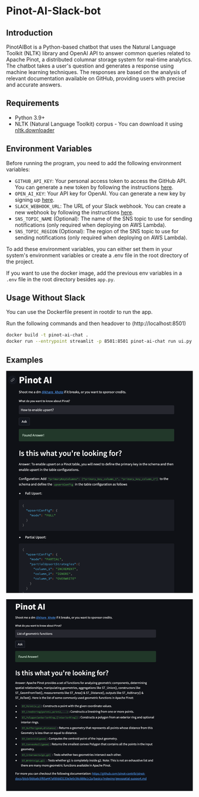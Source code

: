 # Pinot-AI-Slack-bot

## Introduction

PinotAIBot is a Python-based chatbot that uses the Natural Language Toolkit (NLTK) library and OpenAI API to answer common queries related to Apache Pinot, a distributed columnar storage system for real-time analytics. The chatbot takes a user's question and generates a response using machine learning techniques. The responses are based on the analysis of relevant documentation available on GitHub, providing users with precise and accurate answers.

## Requirements

* Python 3.9+
* NLTK (Natural Language Toolkit) corpus - You can download it using [nltk.downloader](https://www.nltk.org/data.html)


## Environment Variables

Before running the program, you need to add the following environment variables:

* `GITHUB_API_KEY`: Your personal access token to access the GitHub API. You can generate a new token by following the instructions [here](https://docs.github.com/en/authentication/keeping-your-account-and-data-secure/creating-a-personal-access-token).
* `OPEN_AI_KEY`: Your API key for OpenAI. You can generate a new key by signing up [here](https://beta.openai.com/signup/).
* `SLACK_WEBHOOK_URL`: The URL of your Slack webhook. You can create a new webhook by following the instructions [here](https://api.slack.com/messaging/webhooks).
* `SNS_TOPIC_NAME` (Optional): The name of the SNS topic to use for sending notifications (only required when deploying on AWS Lambda).
* `SNS_TOPIC_REGION` (Optional): The region of the SNS topic to use for sending notifications (only required when deploying on AWS Lambda).

To add these environment variables, you can either set them in your system's environment variables or create a .env file in the root directory of the project.

If you want to use the docker image, add the previous env variables in a `.env` file in the root directory besides `app.py`.

## Usage Without Slack

You can use the Dockerfile present in rootdir to run the app.

Run the following commands and then headover to (http://localhost:8501)
```bash
docker build -t pinot-ai-chat .
docker run --entrypoint streamlit -p 8501:8501 pinot-ai-chat run ui.py 
```

## Examples

![Upsert Image](./img/upsert.png)

![Geospatial Image](./img/geospatial.png)